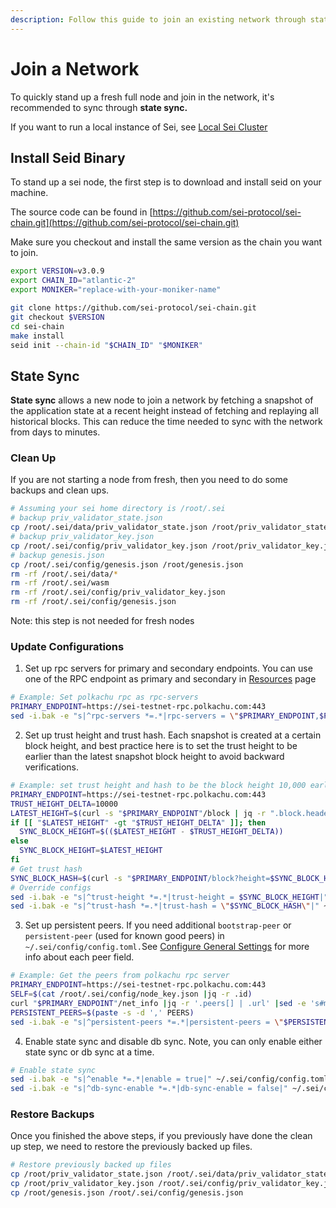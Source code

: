 ```yaml
---
description: Follow this guide to join an existing network through statesync
---
```


# Join a Network

To quickly stand up a fresh full node and join in the network, it's recommended to sync through **state sync.**

If you want to run a local instance of Sei, see [Local Sei Cluster](../../develop/developer-tools/local-sei-node.md)&#x20;

## Install Seid Binary

To stand up a sei node, the first step is to download and install seid on your machine.

The source code can be found in [https://github.com/sei-protocol/sei-chain.git](https://github.com/sei-protocol/sei-chain.git)

Make sure you checkout and install the same version as the chain you want to join.

```bash
export VERSION=v3.0.9
export CHAIN_ID="atlantic-2"
export MONIKER="replace-with-your-moniker-name"

git clone https://github.com/sei-protocol/sei-chain.git
git checkout $VERSION
cd sei-chain
make install
seid init --chain-id "$CHAIN_ID" "$MONIKER"
```

## State Sync

**State sync** allows a new node to join a network by fetching a snapshot of the application state at a recent height instead of fetching and replaying all historical blocks. This can reduce the time needed to sync with the network from days to minutes.&#x20;

### Clean Up

If you are not starting a node from fresh, then you need to do some backups and clean ups.&#x20;

```bash
# Assuming your sei home directory is /root/.sei
# backup priv_validator_state.json
cp /root/.sei/data/priv_validator_state.json /root/priv_validator_state.json
# backup priv_validator_key.json
cp /root/.sei/config/priv_validator_key.json /root/priv_validator_key.json
# backup genesis.json
cp /root/.sei/config/genesis.json /root/genesis.json
rm -rf /root/.sei/data/*
rm -rf /root/.sei/wasm
rm -rf /root/.sei/config/priv_validator_key.json
rm -rf /root/.sei/config/genesis.json
```

Note: this step is not needed for fresh nodes

### Update Configurations

1. Set up rpc servers for primary and secondary endpoints. You can use one of the RPC endpoint as primary and secondary in [Resources](../../develop/resources.md#statesync-rpcs) page

```bash
# Example: Set polkachu rpc as rpc-servers
PRIMARY_ENDPOINT=https://sei-testnet-rpc.polkachu.com:443
sed -i.bak -e "s|^rpc-servers *=.*|rpc-servers = \"$PRIMARY_ENDPOINT,$PRIMARY_ENDPOINT\"|" ~/.sei/config/config.toml
```

2. Set up trust height and trust hash. Each snapshot is created at a certain block height, and best practice here is to set the trust height to be earlier than the latest snapshot block height to avoid backward verifications.

```bash
# Example: set trust height and hash to be the block height 10,000 earlier
PRIMARY_ENDPOINT=https://sei-testnet-rpc.polkachu.com:443
TRUST_HEIGHT_DELTA=10000
LATEST_HEIGHT=$(curl -s "$PRIMARY_ENDPOINT"/block | jq -r ".block.header.height")
if [[ "$LATEST_HEIGHT" -gt "$TRUST_HEIGHT_DELTA" ]]; then
  SYNC_BLOCK_HEIGHT=$(($LATEST_HEIGHT - $TRUST_HEIGHT_DELTA))
else
  SYNC_BLOCK_HEIGHT=$LATEST_HEIGHT
fi
# Get trust hash
SYNC_BLOCK_HASH=$(curl -s "$PRIMARY_ENDPOINT/block?height=$SYNC_BLOCK_HEIGHT" | jq -r ".block_id.hash")
# Override configs
sed -i.bak -e "s|^trust-height *=.*|trust-height = $SYNC_BLOCK_HEIGHT|" ~/.sei/config/config.toml
sed -i.bak -e "s|^trust-hash *=.*|trust-hash = \"$SYNC_BLOCK_HASH\"|" ~/.sei/config/config.toml
```

3. Set up persistent peers. If you need additional `bootstrap-peer` or `persistent-peer` (used for known good peers) in `~/.sei/config/config.toml.`See [Configure General Settings](configure-general-settings.md) for more info about each peer field.

```bash
# Example: Get the peers from polkachu rpc server
PRIMARY_ENDPOINT=https://sei-testnet-rpc.polkachu.com:443
SELF=$(cat /root/.sei/config/node_key.json |jq -r .id)
curl "$PRIMARY_ENDPOINT"/net_info |jq -r '.peers[] | .url' |sed -e 's#mconn://##'|grep -v "$SELF"  > PEERS
PERSISTENT_PEERS=$(paste -s -d ',' PEERS)
sed -i.bak -e "s|^persistent-peers *=.*|persistent-peers = \"$PERSISTENT_PEERS\"|" ~/.sei/config/config.toml
```

4. Enable state sync and disable db sync. Note, you can only enable either state sync or db sync at a time.

```bash
# Enable state sync
sed -i.bak -e "s|^enable *=.*|enable = true|" ~/.sei/config/config.toml
sed -i.bak -e "s|^db-sync-enable *=.*|db-sync-enable = false|" ~/.sei/config/config.toml
```

### Restore Backups&#x20;

Once you finished the above steps, if you previously have done the clean up step, we need to restore the previously backed up files.

```bash
# Restore previously backed up files
cp /root/priv_validator_state.json /root/.sei/data/priv_validator_state.json
cp /root/priv_validator_key.json /root/.sei/config/priv_validator_key.json
cp /root/genesis.json /root/.sei/config/genesis.json
```

